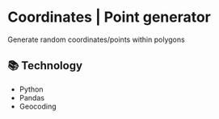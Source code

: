 # Coordinates | Point generator
Generate random coordinates/points within polygons

## 📚 Technology
- Python
- Pandas
- Geocoding

